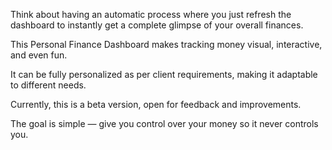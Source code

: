 Think about having an automatic process where you just refresh the dashboard to instantly get a complete glimpse of your overall finances.

This Personal Finance Dashboard makes tracking money visual, interactive, and even fun.

It can be fully personalized as per client requirements, making it adaptable to different needs.

Currently, this is a beta version, open for feedback and improvements.

The goal is simple — give you control over your money so it never controls you.
